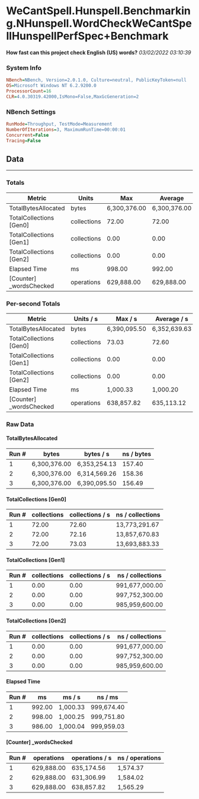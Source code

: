 ﻿# WeCantSpell.Hunspell.Benchmarking.NHunspell.WordCheckWeCantSpellHunspellPerfSpec+Benchmark
__How fast can this project check English (US) words?__
_03/02/2022 03:10:39_
### System Info
```ini
NBench=NBench, Version=2.0.1.0, Culture=neutral, PublicKeyToken=null
OS=Microsoft Windows NT 6.2.9200.0
ProcessorCount=16
CLR=4.0.30319.42000,IsMono=False,MaxGcGeneration=2
```

### NBench Settings
```ini
RunMode=Throughput, TestMode=Measurement
NumberOfIterations=3, MaximumRunTime=00:00:01
Concurrent=False
Tracing=False
```

## Data
-------------------

### Totals
|          Metric |           Units |             Max |         Average |             Min |          StdDev |
|---------------- |---------------- |---------------- |---------------- |---------------- |---------------- |
|TotalBytesAllocated |           bytes |    6,300,376.00 |    6,300,376.00 |    6,300,376.00 |            0.00 |
|TotalCollections [Gen0] |     collections |           72.00 |           72.00 |           72.00 |            0.00 |
|TotalCollections [Gen1] |     collections |            0.00 |            0.00 |            0.00 |            0.00 |
|TotalCollections [Gen2] |     collections |            0.00 |            0.00 |            0.00 |            0.00 |
|    Elapsed Time |              ms |          998.00 |          992.00 |          986.00 |            6.00 |
|[Counter] _wordsChecked |      operations |      629,888.00 |      629,888.00 |      629,888.00 |            0.00 |

### Per-second Totals
|          Metric |       Units / s |         Max / s |     Average / s |         Min / s |      StdDev / s |
|---------------- |---------------- |---------------- |---------------- |---------------- |---------------- |
|TotalBytesAllocated |           bytes |    6,390,095.50 |    6,352,639.63 |    6,314,569.26 |       37,766.87 |
|TotalCollections [Gen0] |     collections |           73.03 |           72.60 |           72.16 |            0.43 |
|TotalCollections [Gen1] |     collections |            0.00 |            0.00 |            0.00 |            0.00 |
|TotalCollections [Gen2] |     collections |            0.00 |            0.00 |            0.00 |            0.00 |
|    Elapsed Time |              ms |        1,000.33 |        1,000.20 |        1,000.04 |            0.15 |
|[Counter] _wordsChecked |      operations |      638,857.82 |      635,113.12 |      631,306.99 |        3,775.79 |

### Raw Data
#### TotalBytesAllocated
|           Run # |           bytes |       bytes / s |      ns / bytes |
|---------------- |---------------- |---------------- |---------------- |
|               1 |    6,300,376.00 |    6,353,254.13 |          157.40 |
|               2 |    6,300,376.00 |    6,314,569.26 |          158.36 |
|               3 |    6,300,376.00 |    6,390,095.50 |          156.49 |

#### TotalCollections [Gen0]
|           Run # |     collections | collections / s |ns / collections |
|---------------- |---------------- |---------------- |---------------- |
|               1 |           72.00 |           72.60 |   13,773,291.67 |
|               2 |           72.00 |           72.16 |   13,857,670.83 |
|               3 |           72.00 |           73.03 |   13,693,883.33 |

#### TotalCollections [Gen1]
|           Run # |     collections | collections / s |ns / collections |
|---------------- |---------------- |---------------- |---------------- |
|               1 |            0.00 |            0.00 |  991,677,000.00 |
|               2 |            0.00 |            0.00 |  997,752,300.00 |
|               3 |            0.00 |            0.00 |  985,959,600.00 |

#### TotalCollections [Gen2]
|           Run # |     collections | collections / s |ns / collections |
|---------------- |---------------- |---------------- |---------------- |
|               1 |            0.00 |            0.00 |  991,677,000.00 |
|               2 |            0.00 |            0.00 |  997,752,300.00 |
|               3 |            0.00 |            0.00 |  985,959,600.00 |

#### Elapsed Time
|           Run # |              ms |          ms / s |         ns / ms |
|---------------- |---------------- |---------------- |---------------- |
|               1 |          992.00 |        1,000.33 |      999,674.40 |
|               2 |          998.00 |        1,000.25 |      999,751.80 |
|               3 |          986.00 |        1,000.04 |      999,959.03 |

#### [Counter] _wordsChecked
|           Run # |      operations |  operations / s | ns / operations |
|---------------- |---------------- |---------------- |---------------- |
|               1 |      629,888.00 |      635,174.56 |        1,574.37 |
|               2 |      629,888.00 |      631,306.99 |        1,584.02 |
|               3 |      629,888.00 |      638,857.82 |        1,565.29 |


